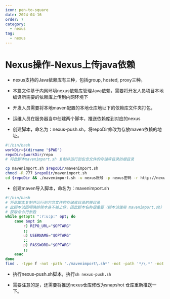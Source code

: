 ```yaml
---
icon: pen-to-square
date: 2024-04-16
order: 7
category:
  - nexus
tag:
  - nexus
---
```

# Nexus操作-Nexus上传java依赖

- nexus支持的Java依赖库有三种，包括group, hosted, proxy三种。
- 本篇文件基于内网环境nexus依赖库管理Java依赖，需要将开发人员项目本地编译所需要的依赖库上传到内网环境下

- 开发人员需要将本地maven配置的本地仓库地址下的依赖库文件夹打包，
- 运维人员在服务器当中创建两个脚本，推送依赖库到对应的nexus
- 创建脚本，命名为：nexus-push.sh，将repoDir修改为存放maven依赖的地址。

```sh
#!/bin/bash
workDir=$(dirname "$PWD")
repoDir=$workDir/repo
# 将此脚本mavenimport.sh 复制并运行到包含文件的存储库目录的根目录

cp mavenimport.sh $repoDir/mavenimport.sh
chmod -R 777 $repoDir/mavenimport.sh
cd $repoDir && ./mavenimport.sh -u nexus账号 -p nexus密码 -r http://nexus地址/repository/仓库地址
```

- 创建maven导入脚本，命名为：mavenimport.sh

```sh
#!/bin/bash
# 将此脚本复制并运行到包含文件的存储库目录的根目录
# 此脚本试图明确排除本身不被上传，因此脚本名称很重要（脚本请使用 mavenimport.sh）
# 获取命令行参数
while getopts ":r:u:p:" opt; do
    case $opt in
        r) REPO_URL="$OPTARG"
        ;;
        u) USERNAME="$OPTARG"
        ;;
        p) PASSWORD="$OPTARG"
        ;;
    esac
done
find . -type f -not -path './mavenimport\.sh*' -not -path '*/\.*' -not -path '*/\^archetype\-catalog\.xml*' -not -path '*/\^maven\-metadata\-local*\.xml' -not -path '*/\^maven\-metadata\-deployment*\.xml' -not -path '*/_remote\.repositories' | sed "s|^\./||" | xargs -I '{}' curl -u "$USERNAME:$PASSWORD" -X PUT -v -T {} ${REPO_URL}/{} ;
```

- 执行nexus-push.sh脚本，执行`sh nexus-push.sh`

- 需要注意的是，还需要将推送nexus仓库修改为snapshot 仓库重新推送一下。